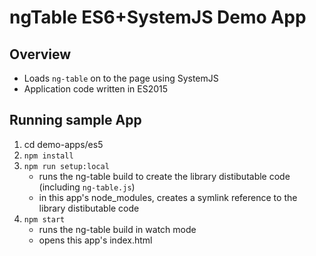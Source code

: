 # ngTable ES6+SystemJS Demo App

## Overview

* Loads `ng-table` on to the page using SystemJS
* Application code written in ES2015

## Running sample App

1. cd demo-apps/es5
2. `npm install`
3. `npm run setup:local`
    * runs the ng-table build to create the library distibutable code (including `ng-table.js`)
    * in this app's node_modules, creates a symlink reference to the library distibutable code
4. `npm start`
    * runs the ng-table build in watch mode
    * opens this app's index.html